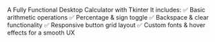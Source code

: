 A Fully Functional Desktop Calculator with Tkinter
It includes:
 ✅ Basic arithmetic operations
 ✅ Percentage & sign toggle
 ✅ Backspace & clear functionality
 ✅ Responsive button grid layout
 ✅ Custom fonts & hover effects for a smooth UX
